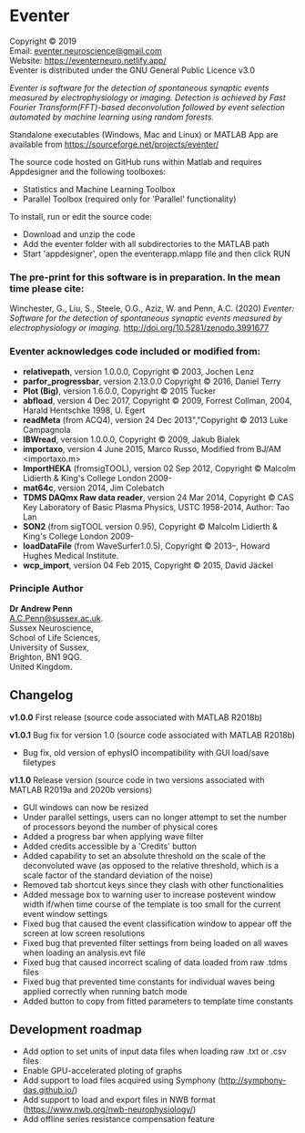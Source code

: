 # Eventer
Copyright © 2019  
Email: eventer.neuroscience@gmail.com  
Website: https://eventerneuro.netlify.app/  
Eventer is distributed under the GNU General Public Licence v3.0  
  
*Eventer is software for the detection of spontaneous synaptic events measured by electrophysiology or imaging. Detection is achieved by Fast Fourier Transform(FFT)-based deconvolution followed by event selection automated by machine learning using random forests.*  

Standalone executables (Windows, Mac and Linux) or MATLAB App are available from https://sourceforge.net/projects/eventer/  
  
The source code hosted on GitHub runs within Matlab and requires Appdesigner and the following toolboxes:  

- Statistics and Machine Learning Toolbox  
- Parallel Toolbox (required only for 'Parallel' functionality)  
  
To install, run or edit the source code: 

- Download and unzip the code  
- Add the eventer folder with all subdirectories to the MATLAB path  
- Start 'appdesigner', open the eventerapp.mlapp file and then click RUN  
  
### The pre-print for this software is in preparation. In the mean time please cite: 
Winchester, G., Liu, S., Steele, O.G., Aziz, W. and Penn, A.C. (2020) *Eventer: Software for the detection of spontaneous synaptic events measured by electrophysiology or imaging.* http://doi.org/10.5281/zenodo.3991677  
  
### Eventer acknowledges code included or modified from:  

- **relativepath**, version 1.0.0.0, Copyright © 2003, Jochen Lenz  
- **parfor_progressbar**, version 2.13.0.0 Copyright © 2016, Daniel Terry  
- **Plot (Big)**, version 1.6.0.0, Copyright © 2015 Tucker  
- **abfload**, version 4 Dec 2017, Copyright © 2009, Forrest Collman, 2004, Harald Hentschke 1998, U. Egert  
- **readMeta** (from ACQ4), version 24 Dec 2013","Copyright © 2013 Luke Campagnola   
- **IBWread**, version 1.0.0.0, Copyright © 2009, Jakub Bialek  
- **importaxo**, version 4 June 2015, Marco Russo, Modified from BJ/AM <importaxo.m>  
- **ImportHEKA** (fromsigTOOL), version 02 Sep 2012, Copyright © Malcolm Lidierth & King's College London 2009-  
- **mat64c**, version 2014, Jim Colebatch  
- **TDMS DAQmx Raw data reader**, version 24 Mar 2014, Copyright © CAS Key Laboratory of Basic Plasma Physics, USTC 1958-2014, Author: Tao Lan  
- **SON2** (from sigTOOL version 0.95), Copyright © Malcolm Lidierth & King's College London 2009-  
- **loadDataFile** (from WaveSurfer1.0.5), Copyright © 2013–, Howard Hughes Medical Institute. 
- **wcp_import**, version 04 Feb 2015, Copyright © 2015, David Jäckel  
  
### Principle Author
**Dr Andrew Penn**  
A.C.Penn@sussex.ac.uk.  
Sussex Neuroscience,  
School of Life Sciences,  
University of Sussex,  
Brighton, BN1 9QG.  
United Kingdom.  
  
  
## Changelog

**v1.0.0** First release (source code associated with MATLAB R2018b)  

**v1.0.1** Bug fix for version 1.0 (source code associated with MATLAB R2018b)  

- Bug fix, old version of ephysIO incompatibility with GUI load/save filetypes 

**v1.1.0** Release version (source code in two versions associated with MATLAB R2019a and 2020b versions)  

- GUI windows can now be resized  
- Under parallel settings, users can no longer attempt to set the number of processors  beyond the number of physical cores  
- Added a progress bar when applying wave filter  
- Added credits accessible by a 'Credits' button  
- Added capability to set an absolute threshold on the scale of the deconvoluted wave (as opposed to the relative threshold, which is a scale factor of the standard deviation of the noise)  
- Removed tab shortcut keys since they clash with other functionalities  
- Added message box to warning user to increase postevent window width if/when time course of the template is too small for the current event window settings  
- Fixed bug that caused the event classification window to appear off the screen at low screen resolutions  
- Fixed bug that prevented filter settings from being loaded on all waves when loading an analysis.evt file  
- Fixed bug that caused incorrect scaling of data loaded from raw .tdms files  
- Fixed bug that prevented time constants for individual waves being applied correctly when running batch mode  
- Added button to copy from fitted parameters to template time constants  

## Development roadmap  

- Add option to set units of input data files when loading raw .txt or .csv files  
- Enable GPU-accelerated ploting of graphs
- Add support to load files acquired using Symphony (http://symphony-das.github.io/)  
- Add support to load and export files in NWB format (https://www.nwb.org/nwb-neurophysiology/)  
- Add offline series resistance compensation feature
